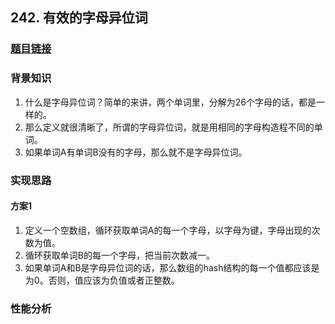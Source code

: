 ## 242. 有效的字母异位词

### [题目链接](https://leetcode-cn.com/problems/valid-anagram/)

### 背景知识
1. 什么是字母异位词？简单的来讲，两个单词里，分解为26个字母的话，都是一样的。
2. 那么定义就很清晰了，所谓的字母异位词，就是用相同的字母构造程不同的单词。
3. 如果单词A有单词B没有的字母，那么就不是字母异位词。

### 实现思路

#### 方案1
1. 定义一个空数组，循环获取单词A的每一个字母，以字母为键，字母出现的次数为值。
2. 循环获取单词B的每一个字母，把当前次数减一。
3. 如果单词A和B是字母异位词的话，那么数组的hash结构的每一个值都应该是为0。否则，值应该为负值或者正整数。

### 性能分析
